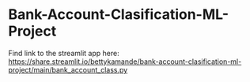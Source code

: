 # Bank-Account-Clasification-ML-Project
Find link to the streamlit app here: https://share.streamlit.io/bettykamande/bank-account-clasification-ml-project/main/bank_account_class.py
